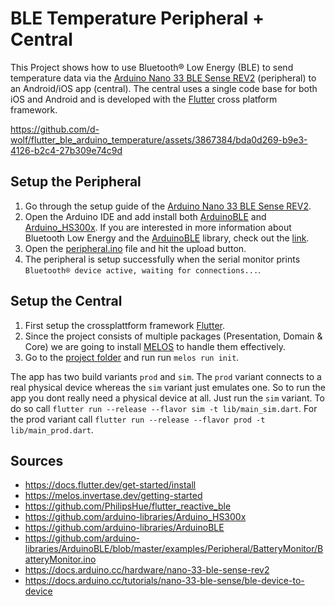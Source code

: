 # BLE Temperature Peripheral + Central

This Project shows how to use  Bluetooth® Low Energy (BLE) to send temperature data via the [Arduino Nano 33 BLE Sense REV2](https://store.arduino.cc/products/nano-33-ble-sense-rev2) (peripheral) to an Android/iOS app (central). The central uses a single code base for both iOS and Android and is developed with the [Flutter](https://flutter.dev/) cross platform framework.



https://github.com/d-wolf/flutter_ble_arduino_temperature/assets/3867384/bda0d269-b9e3-4126-b2c4-27b309e74c9d



## Setup the Peripheral
1. Go through the setup guide of the [Arduino Nano 33 BLE Sense REV2](https://docs.arduino.cc/hardware/nano-33-ble-sense-rev2).
2. Open the Arduino IDE and add install both [ArduinoBLE](https://www.arduino.cc/reference/en/libraries/arduinoble/) and [Arduino_HS300x](https://github.com/arduino-libraries/Arduino_HS300x). If you are interested in more information about Bluetooth Low Energy and the [ArduinoBLE](https://www.arduino.cc/reference/en/libraries/arduinoble/) library, check out the [link](https://docs.arduino.cc/tutorials/nano-33-ble-sense/ble-device-to-device).
3. Open the [peripheral.ino](peripheral/peripheral.ino) file and hit the upload button.
4. The peripheral is setup successfully when the serial monitor prints `Bluetooth® device active, waiting for connections...`. 

## Setup the Central
1. First setup the crossplattform framework [Flutter](https://docs.flutter.dev/get-started/install).
2. Since the project consists of multiple packages (Presentation, Domain & Core) we are going to install [MELOS](https://melos.invertase.dev/getting-started) to handle them effectively.
3. Go to the [project folder](central/ble_temperature/) and run run `melos run init`. 

The app has two build variants `prod` and `sim`. The `prod` variant connects to a real physical device whereas the `sim` variant just emulates one. So to run the app you dont really need a physical device at all. Just run the `sim` variant. To do so call `flutter run --release --flavor sim -t lib/main_sim.dart`. For the prod variant call `flutter run --release --flavor prod -t lib/main_prod.dart`.

## Sources
* https://docs.flutter.dev/get-started/install
* https://melos.invertase.dev/getting-started
* https://github.com/PhilipsHue/flutter_reactive_ble
* https://github.com/arduino-libraries/Arduino_HS300x
* https://github.com/arduino-libraries/ArduinoBLE
* https://github.com/arduino-libraries/ArduinoBLE/blob/master/examples/Peripheral/BatteryMonitor/BatteryMonitor.ino
* https://docs.arduino.cc/hardware/nano-33-ble-sense-rev2
* https://docs.arduino.cc/tutorials/nano-33-ble-sense/ble-device-to-device
